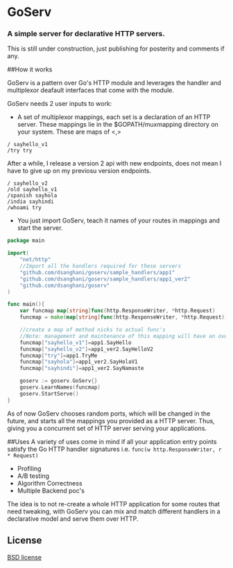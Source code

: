 GoServ 
===============
### A simple server for declarative HTTP servers.

This is still under construction, just publishing for posterity and comments if any.

##How it works

GoServ is a pattern over Go's HTTP module and leverages the handler and multiplexor deafault interfaces
that come with the module.

GoServ needs 2 user inputs to work:
- A set of multiplexor mappings, each set is a declaration of an HTTP server. These mappings lie in the 
$GOPATH/muxmapping directory on your system.
These are maps of <<routes>,<method nicknames>>
```
/ sayhello_v1
/try try
```
After a while, I release a version 2 api with new endpoints, does not mean I have to give up on my previosu version endpoints.
```
/ sayhello_v2
/old sayhello_v1
/spanish sayhola
/india sayhindi
/whoami try
```
- You just import GoServ, teach it names of your routes in mappings and start the server.
```go
package main

import(
    "net/http"
    //Import all the handlers required for these servers
    "github.com/dsanghani/goserv/sample_handlers/app1"
    "github.com/dsanghani/goserv/sample_handlers/app1_ver2"
    "github.com/dsanghani/goserv"
)

func main(){
    var funcmap map[string]func(http.ResponseWriter, *http.Request)
    funcmap = make(map[string]func(http.ResponseWriter, *http.Request))

    //create a map of method nicks to actual func's
    //Note: management and maintenance of this mapping will have an overhead with time.
    funcmap["sayhello_v1"]=app1.SayHello
    funcmap["sayhello_v2"]=app1_ver2.SayHelloV2
    funcmap["try"]=app1.TryMe
    funcmap["sayhola"]=app1_ver2.SayHolaV1
    funcmap["sayhindi"]=app1_ver2.SayNamaste

    goserv := goserv.GoServ{}
    goserv.LearnNames(funcmap)
    goserv.StartServe()
}
```
As of now GoServ chooses random ports, which will be changed in the future, and starts all the mappings 
you provided as a HTTP server. Thus, giving you a concurrent set of HTTP server serving your applications.

##Uses
A variety of uses come in mind if all your application entry points satisfy the Go HTTP handler signatures
i.e. `func(w http.ResponseWriter, r * Request)`
* Profiling
* A/B testing
* Algorithm Correctness
* Multiple Backend poc's

The idea is to not re-create a whole HTTP application for some routes that need tweaking, with GoServ you can
mix and match different handlers in a declarative model and serve them over HTTP.

## License

[BSD license](http://opensource.org/licenses/bsd-license.php)

